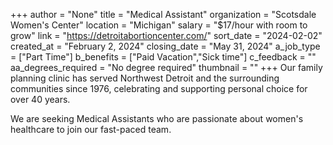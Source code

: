 +++
author = "None"
title = "Medical Assistant"
organization = "Scotsdale Women's Center"
location = "Michigan"
salary = "$17/hour with room to grow"
link = "https://detroitabortioncenter.com/"
sort_date = "2024-02-02"
created_at = "February 2, 2024"
closing_date = "May 31, 2024"
a_job_type = ["Part Time"]
b_benefits = ["Paid Vacation","Sick time"]
c_feedback = ""
aa_degrees_required = "No degree required"
thumbnail = ""
+++
Our family planning clinic has served Northwest Detroit and the surrounding communities since 1976, celebrating and supporting personal choice for over 40 years. 

We are seeking Medical Assistants who are passionate about women's healthcare to join our fast-paced team. 